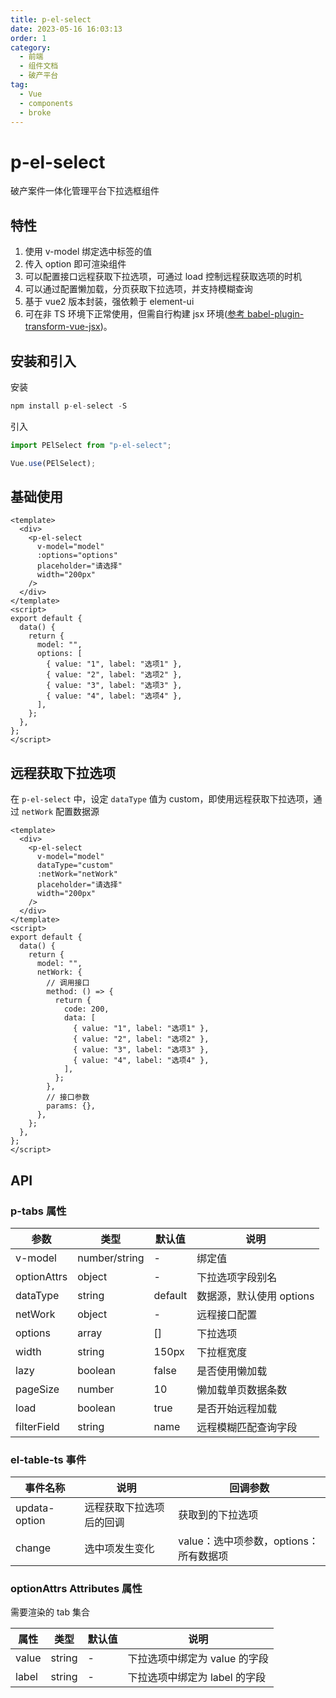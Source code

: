 ```yaml
---
title: p-el-select
date: 2023-05-16 16:03:13
order: 1
category:
  - 前端
  - 组件文档
  - 破产平台
tag:
  - Vue
  - components
  - broke
---
```


# p-el-select

破产案件一体化管理平台下拉选框组件

## 特性

1. 使用 v-model 绑定选中标签的值
2. 传入 option 即可渲染组件
3. 可以配置接口远程获取下拉选项，可通过 load 控制远程获取选项的时机
4. 可以通过配置懒加载，分页获取下拉选项，并支持模糊查询
5. 基于 vue2 版本封装，强依赖于 element-ui
6. 可在非 TS 环境下正常使用，但需自行构建 jsx 环境([参考 babel-plugin-transform-vue-jsx](https://github.com/vuejs/babel-plugin-transform-vue-jsx))。

## 安装和引入

安装

```js
npm install p-el-select -S
```

引入

```js
import PElSelect from "p-el-select";

Vue.use(PElSelect);
```

## 基础使用

```vue
<template>
  <div>
    <p-el-select
      v-model="model"
      :options="options"
      placeholder="请选择"
      width="200px"
    />
  </div>
</template>
<script>
export default {
  data() {
    return {
      model: "",
      options: [
        { value: "1", label: "选项1" },
        { value: "2", label: "选项2" },
        { value: "3", label: "选项3" },
        { value: "4", label: "选项4" },
      ],
    };
  },
};
</script>
```

## 远程获取下拉选项

在 `p-el-select` 中，设定 `dataType` 值为 custom，即使用远程获取下拉选项，通过 `netWork` 配置数据源

```vue
<template>
  <div>
    <p-el-select
      v-model="model"
      dataType="custom"
      :netWork="netWork"
      placeholder="请选择"
      width="200px"
    />
  </div>
</template>
<script>
export default {
  data() {
    return {
      model: "",
      netWork: {
        // 调用接口
        method: () => {
          return {
            code: 200,
            data: [
              { value: "1", label: "选项1" },
              { value: "2", label: "选项2" },
              { value: "3", label: "选项3" },
              { value: "4", label: "选项4" },
            ],
          };
        },
        // 接口参数
        params: {},
      },
    };
  },
};
</script>
```

## API

### p-tabs 属性

| 参数        | 类型          | 默认值  | 说明                     |
| ----------- | ------------- | ------- | ------------------------ |
| v-model     | number/string | -       | 绑定值                   |
| optionAttrs | object        | -       | 下拉选项字段别名         |
| dataType    | string        | default | 数据源，默认使用 options |
| netWork     | object        | -       | 远程接口配置             |
| options     | array         | []      | 下拉选项                 |
| width       | string        | 150px   | 下拉框宽度               |
| lazy        | boolean       | false   | 是否使用懒加载           |
| pageSize    | number        | 10      | 懒加载单页数据条数       |
| load        | boolean       | true    | 是否开始远程加载         |
| filterField | string        | name    | 远程模糊匹配查询字段     |

### el-table-ts 事件

| 事件名称      | 说明                     | 回调参数                               |
| ------------- | ------------------------ | -------------------------------------- |
| updata-option | 远程获取下拉选项后的回调 | 获取到的下拉选项                       |
| change        | 选中项发生变化           | value：选中项参数，options：所有数据项 |

### optionAttrs Attributes 属性

需要渲染的 tab 集合

| 属性  | 类型   | 默认值 | 说明                          |
| ----- | ------ | ------ | ----------------------------- |
| value | string | -      | 下拉选项中绑定为 value 的字段 |
| label | string | -      | 下拉选项中绑定为 label 的字段 |
